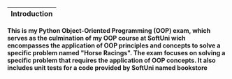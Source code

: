 |Introduction|
|:---------------------------:|
**This is my Python Object-Oriented Programming (OOP) exam, which serves as the culmination of my OOP course at SoftUni wich encompasses
the application of OOP principles and concepts to solve a specific problem named "Horse Racings". The exam focuses on solving a specific problem that requires the application of OOP concepts.
It also includes unit tests for a code provided by SoftUni named bookstore**
